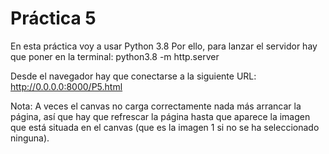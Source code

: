 # Práctica 5
En esta práctica voy a usar Python 3.8
Por ello, para lanzar el servidor hay que poner en la terminal:
python3.8 -m http.server

Desde el navegador hay que conectarse a la siguiente URL:
http://0.0.0.0:8000/P5.html

Nota: A veces el canvas no carga correctamente nada más arrancar la página,
así que hay que refrescar la página hasta que aparece la imagen que está
situada en el canvas (que es la imagen 1 si no se ha seleccionado ninguna).

